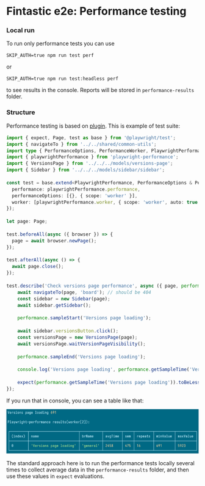 # Fintastic e2e: Performance testing

### Local run
To run only performance tests you can use

```shell
SKIP_AUTH=true npm run test perf
```

or

```shell
SKIP_AUTH=true npm run test:headless perf
```

to see results in the console. Reports will be stored in `performance-results` folder.

### Structure

Performance testing is based on [plugin](https://www.npmjs.com/package/playwright-performance). This is example of test suite:

```ts
import { expect, Page, test as base } from '@playwright/test';
import { navigateTo } from '../../shared/common-utils';
import type { PerformanceOptions, PerformanceWorker, PlaywrightPerformance } from 'playwright-performance';
import { playwrightPerformance } from 'playwright-performance';
import { VersionsPage } from '../../../models/versions-page';
import { Sidebar } from '../../../models/sidebar/sidebar';

const test = base.extend<PlaywrightPerformance, PerformanceOptions & PerformanceWorker>({
  performance: playwrightPerformance.performance,
  performanceOptions: [{}, { scope: 'worker' }],
  worker: [playwrightPerformance.worker, { scope: 'worker', auto: true }]
});

let page: Page;

test.beforeAll(async ({ browser }) => {
  page = await browser.newPage();
});

test.afterAll(async () => {
  await page.close();
});

test.describe('Check versions page performance', async ({ page, performance }) => {
    await navigateTo(page, 'board'); // should be 404
    const sidebar = new Sidebar(page);
    await sidebar.getSidebar();
    
    performance.sampleStart('Versions page loading');
    
    await sidebar.versionsButton.click();
    const versionsPage = new VersionsPage(page);
    await versionsPage.waitVersionPageVisibility();
    
    performance.sampleEnd('Versions page loading');
    
    console.log('Versions page loading', performance.getSampleTime('Versions page loading'));
    
    expect(performance.getSampleTime('Versions page loading')).toBeLessThan(3000); // <-- key point
});
```

If you run that in console, you can see a table like that:

![screenshot](img/perf.png)

The standard approach here is to run the performance tests locally several times to collect average data in
the `performance-results` folder, and then use these values in `expect` evaluations.